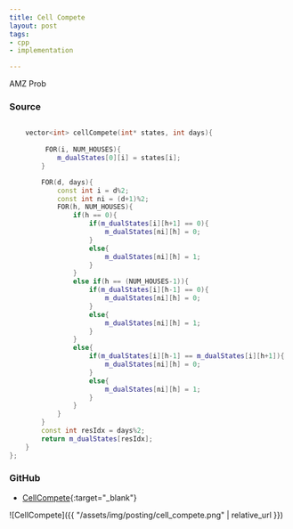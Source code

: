 ```yaml
---
title: Cell Compete
layout: post
tags:
- cpp
- implementation

---
```


AMZ Prob

### Source

```cpp

    vector<int> cellCompete(int* states, int days){
        
         FOR(i, NUM_HOUSES){
            m_dualStates[0][i] = states[i];
        }

        FOR(d, days){
            const int i = d%2;
            const int ni = (d+1)%2;
            FOR(h, NUM_HOUSES){
                if(h == 0){
                    if(m_dualStates[i][h+1] == 0){
                        m_dualStates[ni][h] = 0;
                    }
                    else{
                        m_dualStates[ni][h] = 1;
                    }
                }
                else if(h == (NUM_HOUSES-1)){
                    if(m_dualStates[i][h-1] == 0){
                        m_dualStates[ni][h] = 0;
                    }
                    else{
                        m_dualStates[ni][h] = 1;
                    }
                }
                else{
                    if(m_dualStates[i][h-1] == m_dualStates[i][h+1]){
                        m_dualStates[ni][h] = 0;
                    }
                    else{
                        m_dualStates[ni][h] = 1;
                    }
                }
            }
        }
        const int resIdx = days%2;
        return m_dualStates[resIdx];
    }
};

```

### GitHub

- [CellCompete](<https://github.com/coolwindjo/algoguru/tree/master/_posts/Done/CellCompete>){:target="_blank"}

![CellCompete]({{ "/assets/img/posting/cell_compete.png" | relative_url }})
